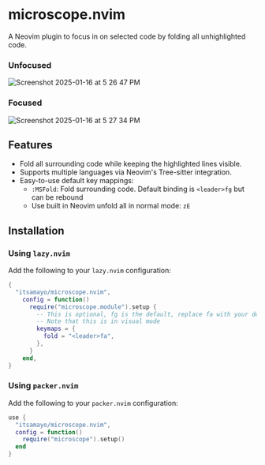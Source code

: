 # microscope.nvim

A Neovim plugin to focus in on selected code by folding all unhighlighted code.

### Unfocused
![Screenshot 2025-01-16 at 5 26 47 PM](https://github.com/user-attachments/assets/7c3a8625-40d6-4316-9150-967616ad667d)

### Focused
![Screenshot 2025-01-16 at 5 27 34 PM](https://github.com/user-attachments/assets/57c639f0-f368-44ca-bddb-e14bb4ca18f5)

## Features

- Fold all surrounding code while keeping the highlighted lines visible.
- Supports multiple languages via Neovim's Tree-sitter integration.
- Easy-to-use default key mappings:
  - `:MSFold`: Fold surrounding code. Default binding is `<leader>fg` but can be rebound
  - Use built in Neovim unfold all in normal mode: `zE`

## Installation

### Using `lazy.nvim`

Add the following to your `lazy.nvim` configuration:

```lua
{
  "itsamayo/microscope.nvim",
    config = function()
      require("microscope.module").setup {
        -- This is optional, fg is the default, replace fa with your desired binding
        -- Note that this is in visual mode
        keymaps = {
          fold = "<leader>fa",
        },
      }
    end,
}
```

### Using `packer.nvim`

Add the following to your `packer.nvim` configuration:

```lua
use {
  "itsamayo/microscope.nvim",
  config = function()
    require("microscope").setup()
  end
}

```
